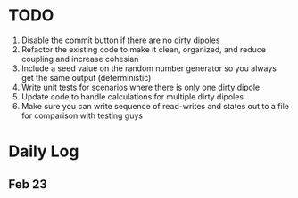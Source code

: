 # TODO

1. Disable the commit button if there are no dirty dipoles
2. Refactor the existing code to make it clean, organized, and reduce coupling and increase cohesian
3. Include a seed value on the random number generator so you always get the same output (deterministic)
3. Write unit tests for scenarios where there is only one dirty dipole
4. Update code to handle calculations for multiple dirty dipoles
6. Make sure you can write sequence of read-writes and states out to a file for comparison with testing guys


# Daily Log

## Feb 23
